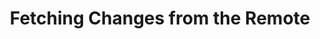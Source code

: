 ---
layout: module
leadingpath: ../
title: Fetching Changes from the Remote
pre-requisites: CONT-CLI-08_Workflow-review
learning-objective: Fetch changes from the remote and merge them into your local repository.
screens:
  - image-slide:
      title: Fetching Changes from the Remote
      image: push-fetch-merge.jpg
      presenter-script:
        - Frequently, collaborators will make changes to our files during the Pull Request process. Before we can go on, we will need to update our local copy of the file.
        - We use push to send our changes to the remote, but we use fetch or pull to retrieve changes from the remote. When we fetch the files from the remote we download a read-only copy of the new commits that have been added to the branch since our last fetch. We will then need to merge these read only copies into our local branch.
  - video-slide:
      title: Fetching Changes from the Remote
      video: https://www.youtube.com/watch?v=r5C6yXNaSGo
      video-script:
        - do: "Open the CLI"
          say: "Let's go back to our terminal window."
        - do: "Type `git checkout master`"
          say: "Since our changes have already been merged to master on the remote, let's go ahead and checkout to our master branch."
        - do: "Type `git fetch origin`"
          say: "Now we will type git fetch. We will include origin to tell Git that it is fetching from the remote."
        - do: "Type `git status`"
          say: "After the fetch is complete, let's check our status."
        - do: "Type `git merge origin/master`"
          say: "Finally, we will type git merge. When we do a merge, we must be checked out to the branch we are merging into. In the merge command, we tell Git which branch we would like to merge into our local branch. In this case, it is origin/master."
      production-notes:
  - lab:
      title: Fetching Changes
      id: CONT-EXT-CLI-01-lab-01
      presenter-script:
        - Let's fetch the changes made on the remote.
      steps:
        - description: "Fetch the changes."
          id: EXT-CLI-01-fetch
        - description: "Merge the fetched changes into your local copy of the repository."
          id: EXT-CLI-01-merge
additional-labs:
additional-questions:
resources:

---